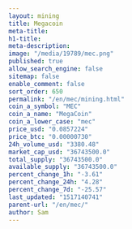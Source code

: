 ```yaml
---
layout: mining
title: Megacoin
meta-title: 
h1-title: 
meta-description: 
image: "/media/19789/mec.png"
published: true
allow_search_engine: false
sitemap: false
enable_comment: false
sort_order: 650
permalink: "/en/mec/mining.html"
coin_a_symbol: "MEC"
coin_a_name: "MegaCoin"
coin_a_lower_case: "mec"
price_usd: "0.0857224"
price_btc: "0.00000730"
24h_volume_usd: "3380.48"
market_cap_usd: "36743500.0"
total_supply: "36743500.0"
available_supply: "36743500.0"
percent_change_1h: "-3.61"
percent_change_24h: "4.28"
percent_change_7d: "-25.57"
last_updated: "1517140741"
parent-url: "/en/mec/"
author: Sam
---
```


